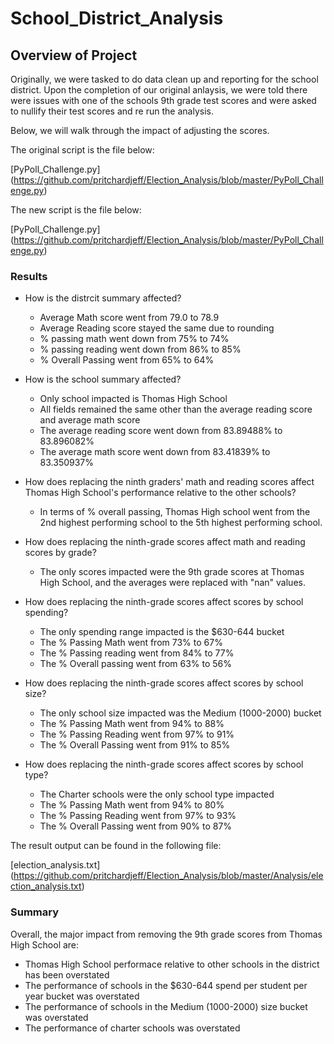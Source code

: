 # School_District_Analysis

## Overview of Project

Originally, we were tasked to do data clean up and reporting for the school district. Upon the completion of our original anlaysis, we were told there were issues with one of the schools 9th grade test scores and were asked to nullify their test scores and re run the analysis.


Below, we will walk through the impact of adjusting the scores.

The original script is the file below:

[PyPoll_Challenge.py] (https://github.com/pritchardjeff/Election_Analysis/blob/master/PyPoll_Challenge.py)

The new script is the file below:

[PyPoll_Challenge.py] (https://github.com/pritchardjeff/Election_Analysis/blob/master/PyPoll_Challenge.py)

### Results

- How is the distrcit summary affected?
  - Average Math score went from 79.0 to 78.9
  - Average Reading score stayed the same due to rounding
  - % passing math went down from 75% to 74%
  - % passing reading went down from 86% to 85%
  - % Overall Passing went from 65% to 64%
  
- How is the school summary affected?
  - Only school impacted is Thomas High School
  - All fields remained the same other than the average reading score and average math score
  - The average reading score went down from 83.89488% to 83.896082%
  - The average math score went down from 83.41839% to 83.350937%

- How does replacing the ninth graders' math and reading scores affect Thomas High School's performance relative to the other schools?
  - In terms of % overall passing, Thomas High school went from the 2nd highest performing school to the 5th highest performing school.
  
- How does replacing the ninth-grade scores affect math and reading scores by grade?
  - The only scores impacted were the 9th grade scores at Thomas High School, and the averages were replaced with "nan" values.
  
- How does replacing the ninth-grade scores affect scores by school spending?
  - The only spending range impacted is the $630-644 bucket
  - The % Passing Math went from 73% to 67%
  - The % Passing reading went from 84% to 77%
  - The % Overall passing went from 63% to 56%
  
- How does replacing the ninth-grade scores affect scores by school size?
  - The only school size impacted was the Medium (1000-2000) bucket
  - The % Passing Math went from 94% to 88%
  - The % Passing Reading went from 97% to 91%
  - The % Overall Passing went from 91% to 85%
  
- How does replacing the ninth-grade scores affect scores by school type?
  - The Charter schools were the only school type impacted
  - The % Passing Math went from 94% to 80%
  - The % Passing Reading went from 97% to 93%
  - The % Overall Passing went from 90% to 87%
  
The result output can be found in the following file:

[election_analysis.txt] (https://github.com/pritchardjeff/Election_Analysis/blob/master/Analysis/election_analysis.txt)

### Summary

Overall, the major impact from removing the 9th grade scores from Thomas High School are:
- Thomas High School performace relative to other schools in the district has been overstated
- The performance of schools in the $630-644 spend per student per year bucket was overstated
- The performance of schools in the Medium (1000-2000) size bucket was overstated
- The performance of charter schools was overstated




